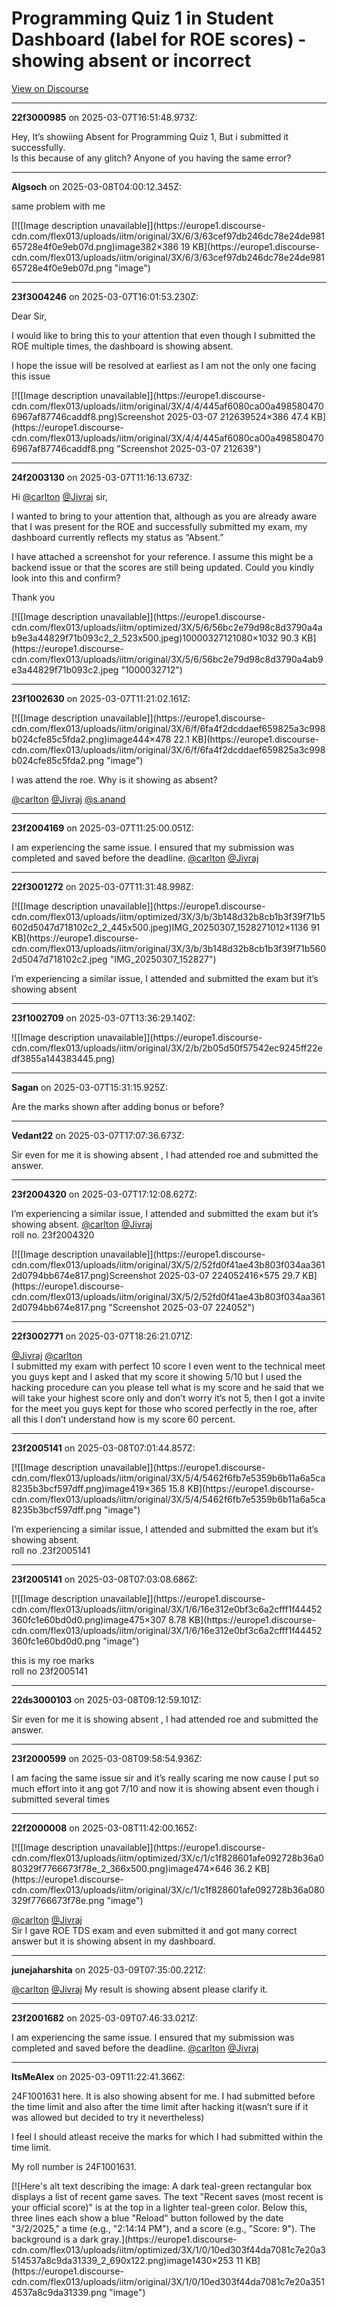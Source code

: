 # Programming Quiz 1 in Student Dashboard (label for ROE scores) - showing absent or incorrect

[View on Discourse](https://discourse.onlinedegree.iitm.ac.in/t/programming-quiz-1-in-student-dashboard-label-for-roe-scores-showing-absent-or-incorrect/169369)

---
**22f3000985** on 2025-03-07T16:51:48.973Z:

Hey, It’s showiing Absent for Programming Quiz 1, But i submitted it
successfully.  
Is this because of any glitch? Anyone of you having the same error?



---
**Algsoch** on 2025-03-08T04:00:12.345Z:

same problem with me  

[![[Image description unavailable]](https://europe1.discourse-
cdn.com/flex013/uploads/iitm/original/3X/6/3/63cef97db246dc78e24de98165728e4f0e9eb07d.png)image382×386
19 KB](https://europe1.discourse-
cdn.com/flex013/uploads/iitm/original/3X/6/3/63cef97db246dc78e24de98165728e4f0e9eb07d.png
"image")



---
**23f3004246** on 2025-03-07T16:01:53.230Z:

Dear Sir,

I would like to bring this to your attention that even though I submitted the
ROE multiple times, the dashboard is showing absent.

I hope the issue will be resolved at earliest as I am not the only one facing
this issue

[![[Image description unavailable]](https://europe1.discourse-
cdn.com/flex013/uploads/iitm/original/3X/4/4/445af6080ca00a4985804706967af87746caddf8.png)Screenshot
2025-03-07 212639524×386 47.4 KB](https://europe1.discourse-
cdn.com/flex013/uploads/iitm/original/3X/4/4/445af6080ca00a4985804706967af87746caddf8.png
"Screenshot 2025-03-07 212639")



---
**24f2003130** on 2025-03-07T11:16:13.673Z:

Hi [@carlton](/u/carlton) [@Jivraj](/u/jivraj) sir,

I wanted to bring to your attention that, although as you are already aware
that I was present for the ROE and successfully submitted my exam, my
dashboard currently reflects my status as “Absent.”

I have attached a screenshot for your reference. I assume this might be a
backend issue or that the scores are still being updated. Could you kindly
look into this and confirm?

Thank you  

[![[Image description unavailable]](https://europe1.discourse-
cdn.com/flex013/uploads/iitm/optimized/3X/5/6/56bc2e79d98c8d3790a4ab9e3a44829f71b093c2_2_523x500.jpeg)10000327121080×1032
90.3 KB](https://europe1.discourse-
cdn.com/flex013/uploads/iitm/original/3X/5/6/56bc2e79d98c8d3790a4ab9e3a44829f71b093c2.jpeg
"1000032712")



---
**23f1002630** on 2025-03-07T11:21:02.161Z:

[![[Image description unavailable]](https://europe1.discourse-
cdn.com/flex013/uploads/iitm/original/3X/6/f/6fa4f2dcddaef659825a3c998b024cfe85c5fda2.png)image444×478
22.1 KB](https://europe1.discourse-
cdn.com/flex013/uploads/iitm/original/3X/6/f/6fa4f2dcddaef659825a3c998b024cfe85c5fda2.png
"image")

  
I was attend the roe. Why is it showing as absent?

[@carlton](/u/carlton) [@Jivraj](/u/jivraj) [@s.anand](/u/s.anand)



---
**23f2004169** on 2025-03-07T11:25:00.051Z:

I am experiencing the same issue. I ensured that my submission was completed
and saved before the deadline. [@carlton](/u/carlton) [@Jivraj](/u/jivraj)



---
**22f3001272** on 2025-03-07T11:31:48.998Z:

[![[Image description unavailable]](https://europe1.discourse-
cdn.com/flex013/uploads/iitm/optimized/3X/3/b/3b148d32b8cb1b3f39f71b5602d5047d718102c2_2_445x500.jpeg)IMG_20250307_1528271012×1136
91 KB](https://europe1.discourse-
cdn.com/flex013/uploads/iitm/original/3X/3/b/3b148d32b8cb1b3f39f71b5602d5047d718102c2.jpeg
"IMG_20250307_152827")

  
I’m experiencing a similar issue, I attended and submitted the exam but it’s
showing absent



---
**23f1002709** on 2025-03-07T13:36:29.140Z:

![[Image description unavailable]](https://europe1.discourse-
cdn.com/flex013/uploads/iitm/original/3X/2/b/2b05d50f57542ec9245ff22edf3855a144383445.png)



---
**Sagan** on 2025-03-07T15:31:15.925Z:

Are the marks shown after adding bonus or before?



---
**Vedant22** on 2025-03-07T17:07:36.673Z:

Sir even for me it is showing absent , I had attended roe and submitted the
answer.



---
**23f2004320** on 2025-03-07T17:12:08.627Z:

I’m experiencing a similar issue, I attended and submitted the exam but it’s
showing absent. [@carlton](/u/carlton) [@Jivraj](/u/jivraj)  
roll no. 23f2004320  

[![[Image description unavailable]](https://europe1.discourse-
cdn.com/flex013/uploads/iitm/original/3X/5/2/52fd0f41ae43b803f034aa3612d0794bb674e817.png)Screenshot
2025-03-07 224052416×575 29.7 KB](https://europe1.discourse-
cdn.com/flex013/uploads/iitm/original/3X/5/2/52fd0f41ae43b803f034aa3612d0794bb674e817.png
"Screenshot 2025-03-07 224052")



---
**22f3002771** on 2025-03-07T18:26:21.071Z:

[@Jivraj](/u/jivraj) [@carlton](/u/carlton)  
I submitted my exam with perfect 10 score I even went to the technical meet
you guys kept and I asked that my score it showing 5/10 but I used the hacking
procedure can you please tell what is my score and he said that we will take
your highest score only and don’t worry it’s not 5, then I got a invite for
the meet you guys kept for those who scored perfectly in the roe, after all
this I don’t understand how is my score 60 percent.



---
**23f2005141** on 2025-03-08T07:01:44.857Z:

[![[Image description unavailable]](https://europe1.discourse-
cdn.com/flex013/uploads/iitm/original/3X/5/4/5462f6fb7e5359b6b11a6a5ca8235b3bcf597dff.png)image419×365
15.8 KB](https://europe1.discourse-
cdn.com/flex013/uploads/iitm/original/3X/5/4/5462f6fb7e5359b6b11a6a5ca8235b3bcf597dff.png
"image")

  
I’m experiencing a similar issue, I attended and submitted the exam but it’s
showing absent.  
roll no .23f2005141



---
**23f2005141** on 2025-03-08T07:03:08.686Z:

[![[Image description unavailable]](https://europe1.discourse-
cdn.com/flex013/uploads/iitm/original/3X/1/6/16e312e0bf3c6a2cfff1f44452360fc1e60bd0d0.png)image475×307
8.78 KB](https://europe1.discourse-
cdn.com/flex013/uploads/iitm/original/3X/1/6/16e312e0bf3c6a2cfff1f44452360fc1e60bd0d0.png
"image")

  
this is my roe marks  
roll no 23f2005141



---
**22ds3000103** on 2025-03-08T09:12:59.101Z:

Sir even for me it is showing absent , I had attended roe and submitted the
answer.



---
**23f2000599** on 2025-03-08T09:58:54.936Z:

I am facing the same issue sir and it’s really scaring me now cause I put so
much effort into it ang got 7/10 and now it is showing absent even though i
submitted several times



---
**22f2000008** on 2025-03-08T11:42:00.165Z:

[![[Image description unavailable]](https://europe1.discourse-
cdn.com/flex013/uploads/iitm/optimized/3X/c/1/c1f828601afe092728b36a080329f7766673f78e_2_366x500.png)image474×646
36.2 KB](https://europe1.discourse-
cdn.com/flex013/uploads/iitm/original/3X/c/1/c1f828601afe092728b36a080329f7766673f78e.png
"image")

  
[@carlton](/u/carlton) [@Jivraj](/u/jivraj)  
Sir I gave ROE TDS exam and even submitted it and got many correct answer but
it is showing absent in my dashboard.



---
**junejaharshita** on 2025-03-09T07:35:00.221Z:

[@carlton](/u/carlton) [@Jivraj](/u/jivraj) My result is showing absent please
clarify it.



---
**23f2001682** on 2025-03-09T07:46:33.021Z:

I am experiencing the same issue. I ensured that my submission was completed
and saved before the deadline. [@carlton](/u/carlton) [@Jivraj](/u/jivraj)



---
**ItsMeAlex** on 2025-03-09T11:22:41.366Z:

24F1001631 here. It is also showing absent for me. I had submitted before the
time limit and also after the time limit after hacking it(wasn’t sure if it
was allowed but decided to try it nevertheless)

I feel I should atleast receive the marks for which I had submitted within the
time limit.

My roll number is 24F1001631.  

[![Here's alt text describing the image: A dark teal-green rectangular box
displays a list of recent game saves. The text "Recent saves (most recent is
your official score)" is at the top in a lighter teal-green color. Below this,
three lines each show a blue "Reload" button followed by the date "3/2/2025,"
a time (e.g., "2:14:14 PM"), and a score (e.g., "Score: 9"). The background is
a dark gray.](https://europe1.discourse-
cdn.com/flex013/uploads/iitm/optimized/3X/1/0/10ed303f44da7081c7e20a3514537a8c9da31339_2_690x122.png)image1430×253
11 KB](https://europe1.discourse-
cdn.com/flex013/uploads/iitm/original/3X/1/0/10ed303f44da7081c7e20a3514537a8c9da31339.png
"image")



